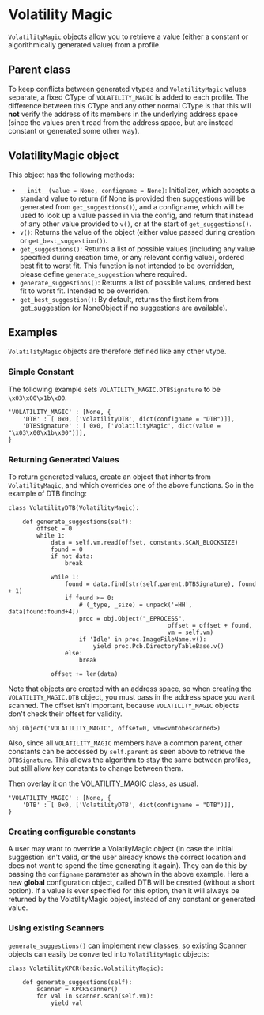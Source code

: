 # Volatility Magic #

`VolatilityMagic` objects allow you to retrieve a value (either a constant or algorithmically generated value) from a profile.

## Parent class ##

To keep conflicts between generated vtypes and `VolatilityMagic` values separate, a fixed CType of `VOLATILITY_MAGIC` is added to each profile.  The difference between this CType and any other normal CType is that this will **not** verify the address of its members in the underlying address space (since the values aren't read from the address space, but are instead constant or generated some other way).


## VolatilityMagic object ##

This object has the following methods:

  * `__init__(value = None, configname = None)`: Initializer, which accepts a standard value to return (if None is provided then suggestions will be generated from `get_suggestions()`), and a configname, which will be used to look up a value passed in via the config, and return that instead of any other value provided to `v()`, or at the start of `get_suggestions()`.
  * `v()`: Returns the value of the object (either value passed during creation or `get_best_suggestion()`).
  * `get_suggestions()`: Returns a list of possible values (including any value specified during creation time, or any relevant config value), ordered best fit to worst fit.  This function is not intended to be overridden, please define `generate_suggestion` where required.
  * `generate_suggestions()`: Returns a list of possible values, ordered best fit to worst fit.  Intended to be overriden.
  * `get_best_suggestion()`: By default, returns the first item from get\_suggestion (or NoneObject if no suggestions are available).

## Examples ##

`VolatilityMagic` objects are therefore defined like any other vtype.

### Simple Constant ###

The following example sets `VOLATILITY_MAGIC.DTBSignature` to be `\x03\x00\x1b\x00`.

```
'VOLATILITY_MAGIC' : [None, { 
    'DTB' : [ 0x0, ['VolatilityDTB', dict(configname = "DTB")]],
    'DTBSignature' : [ 0x0, ['VolatilityMagic', dict(value = "\x03\x00\x1b\x00")]],
}
```

### Returning Generated Values ###

To return generated values, create an object that inherits from `VolatilityMagic`, and which overrides one of the above functions.  So in the example of DTB finding:

```
class VolatilityDTB(VolatilityMagic):

    def generate_suggestions(self):
        offset = 0
        while 1:
            data = self.vm.read(offset, constants.SCAN_BLOCKSIZE)
            found = 0
            if not data:
                break

            while 1:
                found = data.find(str(self.parent.DTBSignature), found + 1)
                if found >= 0:
                    # (_type, _size) = unpack('=HH', data[found:found+4])
                    proc = obj.Object("_EPROCESS",
                                             offset = offset + found,
                                             vm = self.vm)
                    if 'Idle' in proc.ImageFileName.v():
                        yield proc.Pcb.DirectoryTableBase.v()
                else:
                    break

            offset += len(data)
```

Note that objects are created with an address space, so when creating the `VOLATILITY_MAGIC.DTB` object, you must pass in the address space you want scanned.  The offset isn't important, because `VOLATILITY_MAGIC` objects don't check their offset for validity.

`obj.Object('VOLATILITY_MAGIC', offset=0, vm=<vmtobescanned>)`

Also, since all `VOLATILITY_MAGIC` members have a common parent, other constants can be accessed by `self.parent` as seen above to retrieve the `DTBSignature`.  This allows the algorithm to stay the same between profiles, but still allow key constants to change between them.

Then overlay it on the VOLATILITY\_MAGIC class, as usual.

```
'VOLATILITY_MAGIC' : [None, { 
    'DTB' : [ 0x0, ['VolatilityDTB', dict(configname = "DTB")]],
}
```

### Creating configurable constants ###

A user may want to override a VolatilyMagic object (in case the initial suggestion isn't valid, or the user already knows the correct location and does not want to spend the time generating it again).  They can do this by passing the
`configname` parameter as shown in the above example.  Here a new **global** configuration object, called DTB will be created (without a short option).  If a value is ever specified for this option, then it will always be returned by the VolatilityMagic object, instead of any constant or generated value.

### Using existing Scanners ###

`generate_suggestions()` can implement new classes, so existing Scanner objects can easily be converted into `VolatilityMagic` objects:

```
class VolatilityKPCR(basic.VolatilityMagic):

    def generate_suggestions(self):
        scanner = KPCRScanner()
        for val in scanner.scan(self.vm):
            yield val
```